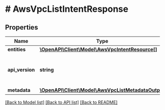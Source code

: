 # # AwsVpcListIntentResponse

## Properties

Name | Type | Description | Notes
------------ | ------------- | ------------- | -------------
**entities** | [**\OpenAPI\Client\Model\AwsVpcIntentResource[]**](AwsVpcIntentResource.md) |  | [optional]
**api_version** | **string** | API Version of the Nutanix v3 API framework. | [default to '3.1.0']
**metadata** | [**\OpenAPI\Client\Model\AwsVpcListMetadataOutput**](AwsVpcListMetadataOutput.md) |  |

[[Back to Model list]](../../README.md#models) [[Back to API list]](../../README.md#endpoints) [[Back to README]](../../README.md)
